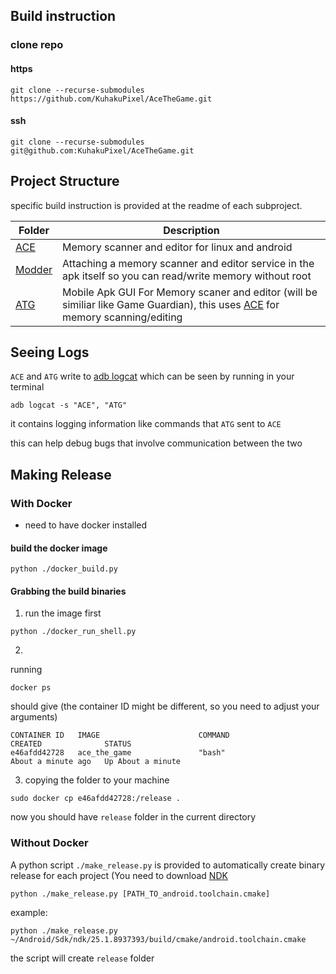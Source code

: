 
## Build instruction
### clone repo
#### https
```
git clone --recurse-submodules https://github.com/KuhakuPixel/AceTheGame.git
```
#### ssh
```
git clone --recurse-submodules git@github.com:KuhakuPixel/AceTheGame.git
```
## Project Structure
specific build instruction is provided at the readme of each subproject. 

Folder 				| Description
----------------------------- 	| -----------------------------------------------
[ACE](./ACE/) 			| Memory scanner and editor for linux and android
[Modder](./Modder) 		| Attaching a memory scanner and editor service in the apk itself so you can read/write memory without root
[ATG](./ATG) 	 		| Mobile Apk GUI For Memory scaner and editor (will be similiar like Game Guardian), this uses [ACE](./ACE/) for memory scanning/editing

## Seeing Logs

`ACE` and `ATG` write to [adb logcat](https://developer.android.com/tools/logcat)
which can be seen by running  in your terminal
```
adb logcat -s "ACE", "ATG"
``` 

it contains logging information like commands that `ATG` sent to `ACE`

this can help debug bugs that involve communication between the two
## Making Release

### With Docker
- need to have docker installed

#### build the docker image

```
python ./docker_build.py
```

#### Grabbing the build binaries

1. run the image first

```
python ./docker_run_shell.py
```
2. 
running
```
docker ps
```

should give 
(the container ID might  be different, so you need to adjust your arguments)
```
CONTAINER ID   IMAGE                      COMMAND                  CREATED              STATUS              
e46afdd42728   ace_the_game               "bash"                   About a minute ago   Up About a minute   
```
3. copying the folder to your machine

```
sudo docker cp e46afdd42728:/release .
```

now you should have `release` folder in the current directory


### Without Docker
A python script `./make_release.py` is provided to automatically create binary release for each project
(You need to download [NDK](https://developer.android.com/ndk/downloads)

```
python ./make_release.py [PATH_TO_android.toolchain.cmake]
```

example: 
```
python ./make_release.py ~/Android/Sdk/ndk/25.1.8937393/build/cmake/android.toolchain.cmake
```

the script will create `release` folder




